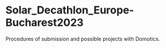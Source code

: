 # Solar_Decathlon_Europe-Bucharest2023
Procedures of submission and possible projects with Domotics.
